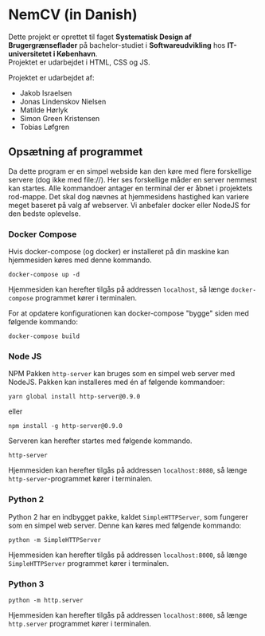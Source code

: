 # NemCV (in Danish)

Dette projekt er oprettet til faget **Systematisk Design af Brugergrænseflader**
på bachelor-studiet i **Softwareudvikling** hos **IT-universitetet i København**.  
Projektet er udarbejdet i HTML, CSS og JS.

Projektet er udarbejdet af:
* Jakob Israelsen
* Jonas Lindenskov Nielsen
* Matilde Hørlyk
* Simon Green Kristensen
* Tobias Løfgren

## Opsætning af programmet
Da dette program er en simpel webside kan den køre med flere forskellige servere (dog ikke med file://).
Her ses forskellige måder en server nemmest kan startes. Alle kommandoer antager en terminal der er åbnet i projektets rod-mappe. 
Det skal dog nævnes at hjemmesidens hastighed kan variere meget baseret på valg af webserver. 
Vi anbefaler docker eller NodeJS for den bedste oplevelse.

### Docker Compose
Hvis docker-compose (og docker) er installeret på din maskine kan hjemmesiden køres med denne kommando.
```
docker-compose up -d
```

Hjemmesiden kan herefter tilgås på addressen `localhost`, så længe `docker-compose` programmet kører i terminalen.

For at opdatere konfigurationen kan docker-compose "bygge" siden med følgende kommando:
```
docker-compose build
```

### Node JS
NPM Pakken `http-server` kan bruges som en simpel web server med NodeJS.
Pakken kan installeres med én af følgende kommandoer:
```
yarn global install http-server@0.9.0
```
eller
```
npm install -g http-server@0.9.0
```

Serveren kan herefter startes med følgende kommando.
```
http-server
```
Hjemmesiden kan herefter tilgås på addressen `localhost:8080`, så længe `http-server`-programmet kører i terminalen.

### Python 2
Python 2 har en indbygget pakke, kaldet `SimpleHTTPServer`, som fungerer som en simpel web server. Denne kan køres med følgende kommando:
```
python -m SimpleHTTPServer
```

Hjemmesiden kan herefter tilgås på addressen `localhost:8000`, så længe `SimpleHTTPServer` programmet kører i terminalen.

### Python 3
```
python -m http.server
```

Hjemmesiden kan herefter tilgås på addressen `localhost:8000`, så længe `http.server` programmet kører i terminalen.
